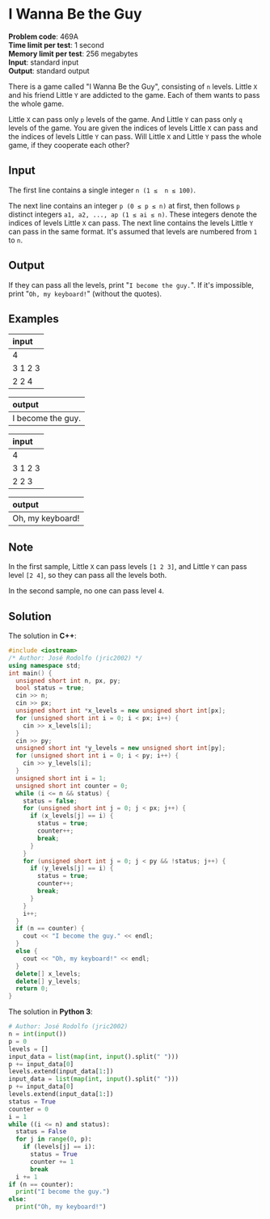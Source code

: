 # I Wanna Be the Guy
**Problem code**: 469A  
**Time limit per test**: 1 second  
**Memory limit per test**: 256 megabytes  
**Input**: standard input  
**Output**: standard output  

There is a game called "I Wanna Be the Guy", consisting of `n` levels. Little `X` and his friend Little `Y` are addicted to the game. Each of them wants to pass the whole game.

Little `X` can pass only `p` levels of the game. And Little `Y` can pass only `q` levels of the game. You are given the indices of levels Little `X` can pass and the indices of levels Little `Y` can pass. Will Little `X` and Little `Y` pass the whole game, if they cooperate each other?

## Input
The first line contains a single integer `n (1 ≤  n ≤ 100)`.

The next line contains an integer `p (0 ≤ p ≤ n)` at first, then follows `p` distinct integers `a1, a2, ..., ap (1 ≤ ai ≤ n)`. These integers denote the indices of levels Little `X` can pass. The next line contains the levels Little `Y` can pass in the same format. It's assumed that levels are numbered from `1` to `n`.

## Output
If they can pass all the levels, print "`I become the guy.`". If it's impossible, print "`Oh, my keyboard!`" (without the quotes).

## Examples
| input |
| :--- |
| 4 |
| 3 1 2 3 |
| 2 2 4 |

| output |
| :--- |
| I become the guy. |

| input |
| :--- |
| 4 |
| 3 1 2 3 |
| 2 2 3 |

| output |
| :--- |
| Oh, my keyboard! |

## Note
In the first sample, Little `X` can pass levels `[1 2 3]`, and Little `Y` can pass level `[2 4]`, so they can pass all the levels both.

In the second sample, no one can pass level `4`.

## Solution
The solution in **C++**:
```cpp
#include <iostream>
/* Author: José Rodolfo (jric2002) */
using namespace std;
int main() {
  unsigned short int n, px, py;
  bool status = true;
  cin >> n;
  cin >> px;
  unsigned short int *x_levels = new unsigned short int[px];
  for (unsigned short int i = 0; i < px; i++) {
    cin >> x_levels[i];
  }
  cin >> py;
  unsigned short int *y_levels = new unsigned short int[py];
  for (unsigned short int i = 0; i < py; i++) {
    cin >> y_levels[i];
  }
  unsigned short int i = 1;
  unsigned short int counter = 0;
  while (i <= n && status) {
    status = false;
    for (unsigned short int j = 0; j < px; j++) {
      if (x_levels[j] == i) {
        status = true;
        counter++;
        break;
      }
    }
    for (unsigned short int j = 0; j < py && !status; j++) {
      if (y_levels[j] == i) {
        status = true;
        counter++;
        break;
      }
    }
    i++;
  }
  if (n == counter) {
    cout << "I become the guy." << endl;
  }
  else {
    cout << "Oh, my keyboard!" << endl;
  }
  delete[] x_levels;
  delete[] y_levels;
  return 0;
}
```

The solution in **Python 3**:
```python
# Author: José Rodolfo (jric2002)
n = int(input())
p = 0
levels = []
input_data = list(map(int, input().split(" ")))
p += input_data[0]
levels.extend(input_data[1:])
input_data = list(map(int, input().split(" ")))
p += input_data[0]
levels.extend(input_data[1:])
status = True
counter = 0
i = 1
while ((i <= n) and status):
  status = False
  for j in range(0, p):
    if (levels[j] == i):
      status = True
      counter += 1
      break
  i += 1
if (n == counter):
  print("I become the guy.")
else:
  print("Oh, my keyboard!")
```